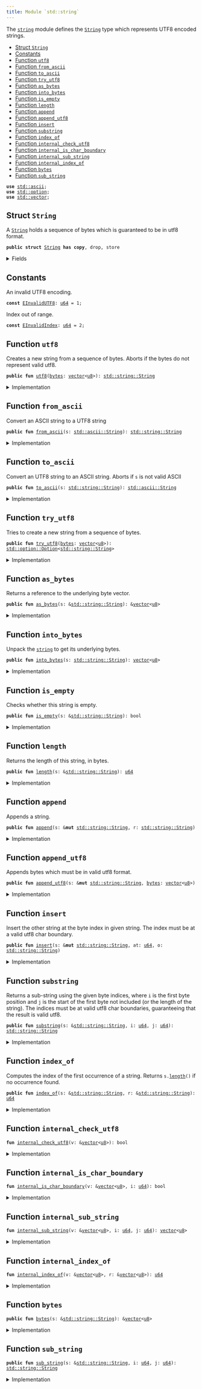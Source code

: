 ```yaml
---
title: Module `std::string`
---
```


The <code><a href="../std/string.md#std_string">string</a></code> module defines the <code><a href="../std/string.md#std_string_String">String</a></code> type which represents UTF8 encoded
strings.


-  [Struct `String`](#std_string_String)
-  [Constants](#@Constants_0)
-  [Function `utf8`](#std_string_utf8)
-  [Function `from_ascii`](#std_string_from_ascii)
-  [Function `to_ascii`](#std_string_to_ascii)
-  [Function `try_utf8`](#std_string_try_utf8)
-  [Function `as_bytes`](#std_string_as_bytes)
-  [Function `into_bytes`](#std_string_into_bytes)
-  [Function `is_empty`](#std_string_is_empty)
-  [Function `length`](#std_string_length)
-  [Function `append`](#std_string_append)
-  [Function `append_utf8`](#std_string_append_utf8)
-  [Function `insert`](#std_string_insert)
-  [Function `substring`](#std_string_substring)
-  [Function `index_of`](#std_string_index_of)
-  [Function `internal_check_utf8`](#std_string_internal_check_utf8)
-  [Function `internal_is_char_boundary`](#std_string_internal_is_char_boundary)
-  [Function `internal_sub_string`](#std_string_internal_sub_string)
-  [Function `internal_index_of`](#std_string_internal_index_of)
-  [Function `bytes`](#std_string_bytes)
-  [Function `sub_string`](#std_string_sub_string)


<pre><code><b>use</b> <a href="../std/ascii.md#std_ascii">std::ascii</a>;
<b>use</b> <a href="../std/option.md#std_option">std::option</a>;
<b>use</b> <a href="../std/vector.md#std_vector">std::vector</a>;
</code></pre>



<a name="std_string_String"></a>

## Struct `String`

A <code><a href="../std/string.md#std_string_String">String</a></code> holds a sequence of bytes which is guaranteed to be in utf8
format.


<pre><code><b>public</b> <b>struct</b> <a href="../std/string.md#std_string_String">String</a> <b>has</b> <b>copy</b>, drop, store
</code></pre>



<details>
<summary>Fields</summary>


<dl>
<dt>
<code><a href="../std/string.md#std_string_bytes">bytes</a>: <a href="../std/vector.md#std_vector">vector</a>&lt;<a href="../std/u8.md#std_u8">u8</a>&gt;</code>
</dt>
<dd>
</dd>
</dl>


</details>

<a name="@Constants_0"></a>

## Constants


<a name="std_string_EInvalidUTF8"></a>

An invalid UTF8 encoding.


<pre><code><b>const</b> <a href="../std/string.md#std_string_EInvalidUTF8">EInvalidUTF8</a>: <a href="../std/u64.md#std_u64">u64</a> = 1;
</code></pre>



<a name="std_string_EInvalidIndex"></a>

Index out of range.


<pre><code><b>const</b> <a href="../std/string.md#std_string_EInvalidIndex">EInvalidIndex</a>: <a href="../std/u64.md#std_u64">u64</a> = 2;
</code></pre>



<a name="std_string_utf8"></a>

## Function `utf8`

Creates a new string from a sequence of bytes. Aborts if the bytes do
not represent valid utf8.


<pre><code><b>public</b> <b>fun</b> <a href="../std/string.md#std_string_utf8">utf8</a>(<a href="../std/string.md#std_string_bytes">bytes</a>: <a href="../std/vector.md#std_vector">vector</a>&lt;<a href="../std/u8.md#std_u8">u8</a>&gt;): <a href="../std/string.md#std_string_String">std::string::String</a>
</code></pre>



<details>
<summary>Implementation</summary>


<pre><code><b>public</b> <b>fun</b> <a href="../std/string.md#std_string_utf8">utf8</a>(<a href="../std/string.md#std_string_bytes">bytes</a>: <a href="../std/vector.md#std_vector">vector</a>&lt;<a href="../std/u8.md#std_u8">u8</a>&gt;): <a href="../std/string.md#std_string_String">String</a> {
    <b>assert</b>!(<a href="../std/string.md#std_string_internal_check_utf8">internal_check_utf8</a>(&<a href="../std/string.md#std_string_bytes">bytes</a>), <a href="../std/string.md#std_string_EInvalidUTF8">EInvalidUTF8</a>);
    <a href="../std/string.md#std_string_String">String</a> { <a href="../std/string.md#std_string_bytes">bytes</a> }
}
</code></pre>



</details>

<a name="std_string_from_ascii"></a>

## Function `from_ascii`

Convert an ASCII string to a UTF8 string


<pre><code><b>public</b> <b>fun</b> <a href="../std/string.md#std_string_from_ascii">from_ascii</a>(s: <a href="../std/ascii.md#std_ascii_String">std::ascii::String</a>): <a href="../std/string.md#std_string_String">std::string::String</a>
</code></pre>



<details>
<summary>Implementation</summary>


<pre><code><b>public</b> <b>fun</b> <a href="../std/string.md#std_string_from_ascii">from_ascii</a>(s: <a href="../std/ascii.md#std_ascii_String">ascii::String</a>): <a href="../std/string.md#std_string_String">String</a> {
    <a href="../std/string.md#std_string_String">String</a> { <a href="../std/string.md#std_string_bytes">bytes</a>: s.<a href="../std/string.md#std_string_into_bytes">into_bytes</a>() }
}
</code></pre>



</details>

<a name="std_string_to_ascii"></a>

## Function `to_ascii`

Convert an UTF8 string to an ASCII string.
Aborts if <code>s</code> is not valid ASCII


<pre><code><b>public</b> <b>fun</b> <a href="../std/string.md#std_string_to_ascii">to_ascii</a>(s: <a href="../std/string.md#std_string_String">std::string::String</a>): <a href="../std/ascii.md#std_ascii_String">std::ascii::String</a>
</code></pre>



<details>
<summary>Implementation</summary>


<pre><code><b>public</b> <b>fun</b> <a href="../std/string.md#std_string_to_ascii">to_ascii</a>(s: <a href="../std/string.md#std_string_String">String</a>): <a href="../std/ascii.md#std_ascii_String">ascii::String</a> {
    <b>let</b> <a href="../std/string.md#std_string_String">String</a> { <a href="../std/string.md#std_string_bytes">bytes</a> } = s;
    <a href="../std/string.md#std_string_bytes">bytes</a>.to_ascii_string()
}
</code></pre>



</details>

<a name="std_string_try_utf8"></a>

## Function `try_utf8`

Tries to create a new string from a sequence of bytes.


<pre><code><b>public</b> <b>fun</b> <a href="../std/string.md#std_string_try_utf8">try_utf8</a>(<a href="../std/string.md#std_string_bytes">bytes</a>: <a href="../std/vector.md#std_vector">vector</a>&lt;<a href="../std/u8.md#std_u8">u8</a>&gt;): <a href="../std/option.md#std_option_Option">std::option::Option</a>&lt;<a href="../std/string.md#std_string_String">std::string::String</a>&gt;
</code></pre>



<details>
<summary>Implementation</summary>


<pre><code><b>public</b> <b>fun</b> <a href="../std/string.md#std_string_try_utf8">try_utf8</a>(<a href="../std/string.md#std_string_bytes">bytes</a>: <a href="../std/vector.md#std_vector">vector</a>&lt;<a href="../std/u8.md#std_u8">u8</a>&gt;): Option&lt;<a href="../std/string.md#std_string_String">String</a>&gt; {
    <b>if</b> (<a href="../std/string.md#std_string_internal_check_utf8">internal_check_utf8</a>(&<a href="../std/string.md#std_string_bytes">bytes</a>)) <a href="../std/option.md#std_option_some">option::some</a>(<a href="../std/string.md#std_string_String">String</a> { <a href="../std/string.md#std_string_bytes">bytes</a> })
    <b>else</b> <a href="../std/option.md#std_option_none">option::none</a>()
}
</code></pre>



</details>

<a name="std_string_as_bytes"></a>

## Function `as_bytes`

Returns a reference to the underlying byte vector.


<pre><code><b>public</b> <b>fun</b> <a href="../std/string.md#std_string_as_bytes">as_bytes</a>(s: &<a href="../std/string.md#std_string_String">std::string::String</a>): &<a href="../std/vector.md#std_vector">vector</a>&lt;<a href="../std/u8.md#std_u8">u8</a>&gt;
</code></pre>



<details>
<summary>Implementation</summary>


<pre><code><b>public</b> <b>fun</b> <a href="../std/string.md#std_string_as_bytes">as_bytes</a>(s: &<a href="../std/string.md#std_string_String">String</a>): &<a href="../std/vector.md#std_vector">vector</a>&lt;<a href="../std/u8.md#std_u8">u8</a>&gt; {
    &s.<a href="../std/string.md#std_string_bytes">bytes</a>
}
</code></pre>



</details>

<a name="std_string_into_bytes"></a>

## Function `into_bytes`

Unpack the <code><a href="../std/string.md#std_string">string</a></code> to get its underlying bytes.


<pre><code><b>public</b> <b>fun</b> <a href="../std/string.md#std_string_into_bytes">into_bytes</a>(s: <a href="../std/string.md#std_string_String">std::string::String</a>): <a href="../std/vector.md#std_vector">vector</a>&lt;<a href="../std/u8.md#std_u8">u8</a>&gt;
</code></pre>



<details>
<summary>Implementation</summary>


<pre><code><b>public</b> <b>fun</b> <a href="../std/string.md#std_string_into_bytes">into_bytes</a>(s: <a href="../std/string.md#std_string_String">String</a>): <a href="../std/vector.md#std_vector">vector</a>&lt;<a href="../std/u8.md#std_u8">u8</a>&gt; {
    <b>let</b> <a href="../std/string.md#std_string_String">String</a> { <a href="../std/string.md#std_string_bytes">bytes</a> } = s;
    <a href="../std/string.md#std_string_bytes">bytes</a>
}
</code></pre>



</details>

<a name="std_string_is_empty"></a>

## Function `is_empty`

Checks whether this string is empty.


<pre><code><b>public</b> <b>fun</b> <a href="../std/string.md#std_string_is_empty">is_empty</a>(s: &<a href="../std/string.md#std_string_String">std::string::String</a>): bool
</code></pre>



<details>
<summary>Implementation</summary>


<pre><code><b>public</b> <b>fun</b> <a href="../std/string.md#std_string_is_empty">is_empty</a>(s: &<a href="../std/string.md#std_string_String">String</a>): bool {
    s.<a href="../std/string.md#std_string_bytes">bytes</a>.<a href="../std/string.md#std_string_is_empty">is_empty</a>()
}
</code></pre>



</details>

<a name="std_string_length"></a>

## Function `length`

Returns the length of this string, in bytes.


<pre><code><b>public</b> <b>fun</b> <a href="../std/string.md#std_string_length">length</a>(s: &<a href="../std/string.md#std_string_String">std::string::String</a>): <a href="../std/u64.md#std_u64">u64</a>
</code></pre>



<details>
<summary>Implementation</summary>


<pre><code><b>public</b> <b>fun</b> <a href="../std/string.md#std_string_length">length</a>(s: &<a href="../std/string.md#std_string_String">String</a>): <a href="../std/u64.md#std_u64">u64</a> {
    s.<a href="../std/string.md#std_string_bytes">bytes</a>.<a href="../std/string.md#std_string_length">length</a>()
}
</code></pre>



</details>

<a name="std_string_append"></a>

## Function `append`

Appends a string.


<pre><code><b>public</b> <b>fun</b> <a href="../std/string.md#std_string_append">append</a>(s: &<b>mut</b> <a href="../std/string.md#std_string_String">std::string::String</a>, r: <a href="../std/string.md#std_string_String">std::string::String</a>)
</code></pre>



<details>
<summary>Implementation</summary>


<pre><code><b>public</b> <b>fun</b> <a href="../std/string.md#std_string_append">append</a>(s: &<b>mut</b> <a href="../std/string.md#std_string_String">String</a>, r: <a href="../std/string.md#std_string_String">String</a>) {
    s.<a href="../std/string.md#std_string_bytes">bytes</a>.<a href="../std/string.md#std_string_append">append</a>(r.<a href="../std/string.md#std_string_bytes">bytes</a>)
}
</code></pre>



</details>

<a name="std_string_append_utf8"></a>

## Function `append_utf8`

Appends bytes which must be in valid utf8 format.


<pre><code><b>public</b> <b>fun</b> <a href="../std/string.md#std_string_append_utf8">append_utf8</a>(s: &<b>mut</b> <a href="../std/string.md#std_string_String">std::string::String</a>, <a href="../std/string.md#std_string_bytes">bytes</a>: <a href="../std/vector.md#std_vector">vector</a>&lt;<a href="../std/u8.md#std_u8">u8</a>&gt;)
</code></pre>



<details>
<summary>Implementation</summary>


<pre><code><b>public</b> <b>fun</b> <a href="../std/string.md#std_string_append_utf8">append_utf8</a>(s: &<b>mut</b> <a href="../std/string.md#std_string_String">String</a>, <a href="../std/string.md#std_string_bytes">bytes</a>: <a href="../std/vector.md#std_vector">vector</a>&lt;<a href="../std/u8.md#std_u8">u8</a>&gt;) {
    s.<a href="../std/string.md#std_string_append">append</a>(<a href="../std/string.md#std_string_utf8">utf8</a>(<a href="../std/string.md#std_string_bytes">bytes</a>))
}
</code></pre>



</details>

<a name="std_string_insert"></a>

## Function `insert`

Insert the other string at the byte index in given string. The index
must be at a valid utf8 char boundary.


<pre><code><b>public</b> <b>fun</b> <a href="../std/string.md#std_string_insert">insert</a>(s: &<b>mut</b> <a href="../std/string.md#std_string_String">std::string::String</a>, at: <a href="../std/u64.md#std_u64">u64</a>, o: <a href="../std/string.md#std_string_String">std::string::String</a>)
</code></pre>



<details>
<summary>Implementation</summary>


<pre><code><b>public</b> <b>fun</b> <a href="../std/string.md#std_string_insert">insert</a>(s: &<b>mut</b> <a href="../std/string.md#std_string_String">String</a>, at: <a href="../std/u64.md#std_u64">u64</a>, o: <a href="../std/string.md#std_string_String">String</a>) {
    <b>let</b> <a href="../std/string.md#std_string_bytes">bytes</a> = &s.<a href="../std/string.md#std_string_bytes">bytes</a>;
    <b>assert</b>!(at &lt;= <a href="../std/string.md#std_string_bytes">bytes</a>.<a href="../std/string.md#std_string_length">length</a>() && <a href="../std/string.md#std_string_internal_is_char_boundary">internal_is_char_boundary</a>(<a href="../std/string.md#std_string_bytes">bytes</a>, at), <a href="../std/string.md#std_string_EInvalidIndex">EInvalidIndex</a>);
    <b>let</b> l = s.<a href="../std/string.md#std_string_length">length</a>();
    <b>let</b> <b>mut</b> front = s.<a href="../std/string.md#std_string_substring">substring</a>(0, at);
    <b>let</b> end = s.<a href="../std/string.md#std_string_substring">substring</a>(at, l);
    front.<a href="../std/string.md#std_string_append">append</a>(o);
    front.<a href="../std/string.md#std_string_append">append</a>(end);
    *s = front;
}
</code></pre>



</details>

<a name="std_string_substring"></a>

## Function `substring`

Returns a sub-string using the given byte indices, where <code>i</code> is the first
byte position and <code>j</code> is the start of the first byte not included (or the
length of the string). The indices must be at valid utf8 char boundaries,
guaranteeing that the result is valid utf8.


<pre><code><b>public</b> <b>fun</b> <a href="../std/string.md#std_string_substring">substring</a>(s: &<a href="../std/string.md#std_string_String">std::string::String</a>, i: <a href="../std/u64.md#std_u64">u64</a>, j: <a href="../std/u64.md#std_u64">u64</a>): <a href="../std/string.md#std_string_String">std::string::String</a>
</code></pre>



<details>
<summary>Implementation</summary>


<pre><code><b>public</b> <b>fun</b> <a href="../std/string.md#std_string_substring">substring</a>(s: &<a href="../std/string.md#std_string_String">String</a>, i: <a href="../std/u64.md#std_u64">u64</a>, j: <a href="../std/u64.md#std_u64">u64</a>): <a href="../std/string.md#std_string_String">String</a> {
    <b>let</b> <a href="../std/string.md#std_string_bytes">bytes</a> = &s.<a href="../std/string.md#std_string_bytes">bytes</a>;
    <b>let</b> l = <a href="../std/string.md#std_string_bytes">bytes</a>.<a href="../std/string.md#std_string_length">length</a>();
    <b>assert</b>!(
        j &lt;= l &&
            i &lt;= j &&
            <a href="../std/string.md#std_string_internal_is_char_boundary">internal_is_char_boundary</a>(<a href="../std/string.md#std_string_bytes">bytes</a>, i) &&
            <a href="../std/string.md#std_string_internal_is_char_boundary">internal_is_char_boundary</a>(<a href="../std/string.md#std_string_bytes">bytes</a>, j),
        <a href="../std/string.md#std_string_EInvalidIndex">EInvalidIndex</a>,
    );
    <a href="../std/string.md#std_string_String">String</a> { <a href="../std/string.md#std_string_bytes">bytes</a>: <a href="../std/string.md#std_string_internal_sub_string">internal_sub_string</a>(<a href="../std/string.md#std_string_bytes">bytes</a>, i, j) }
}
</code></pre>



</details>

<a name="std_string_index_of"></a>

## Function `index_of`

Computes the index of the first occurrence of a string. Returns <code>s.<a href="../std/string.md#std_string_length">length</a>()</code>
if no occurrence found.


<pre><code><b>public</b> <b>fun</b> <a href="../std/string.md#std_string_index_of">index_of</a>(s: &<a href="../std/string.md#std_string_String">std::string::String</a>, r: &<a href="../std/string.md#std_string_String">std::string::String</a>): <a href="../std/u64.md#std_u64">u64</a>
</code></pre>



<details>
<summary>Implementation</summary>


<pre><code><b>public</b> <b>fun</b> <a href="../std/string.md#std_string_index_of">index_of</a>(s: &<a href="../std/string.md#std_string_String">String</a>, r: &<a href="../std/string.md#std_string_String">String</a>): <a href="../std/u64.md#std_u64">u64</a> {
    <a href="../std/string.md#std_string_internal_index_of">internal_index_of</a>(&s.<a href="../std/string.md#std_string_bytes">bytes</a>, &r.<a href="../std/string.md#std_string_bytes">bytes</a>)
}
</code></pre>



</details>

<a name="std_string_internal_check_utf8"></a>

## Function `internal_check_utf8`



<pre><code><b>fun</b> <a href="../std/string.md#std_string_internal_check_utf8">internal_check_utf8</a>(v: &<a href="../std/vector.md#std_vector">vector</a>&lt;<a href="../std/u8.md#std_u8">u8</a>&gt;): bool
</code></pre>



<details>
<summary>Implementation</summary>


<pre><code><b>native</b> <b>fun</b> <a href="../std/string.md#std_string_internal_check_utf8">internal_check_utf8</a>(v: &<a href="../std/vector.md#std_vector">vector</a>&lt;<a href="../std/u8.md#std_u8">u8</a>&gt;): bool;
</code></pre>



</details>

<a name="std_string_internal_is_char_boundary"></a>

## Function `internal_is_char_boundary`



<pre><code><b>fun</b> <a href="../std/string.md#std_string_internal_is_char_boundary">internal_is_char_boundary</a>(v: &<a href="../std/vector.md#std_vector">vector</a>&lt;<a href="../std/u8.md#std_u8">u8</a>&gt;, i: <a href="../std/u64.md#std_u64">u64</a>): bool
</code></pre>



<details>
<summary>Implementation</summary>


<pre><code><b>native</b> <b>fun</b> <a href="../std/string.md#std_string_internal_is_char_boundary">internal_is_char_boundary</a>(v: &<a href="../std/vector.md#std_vector">vector</a>&lt;<a href="../std/u8.md#std_u8">u8</a>&gt;, i: <a href="../std/u64.md#std_u64">u64</a>): bool;
</code></pre>



</details>

<a name="std_string_internal_sub_string"></a>

## Function `internal_sub_string`



<pre><code><b>fun</b> <a href="../std/string.md#std_string_internal_sub_string">internal_sub_string</a>(v: &<a href="../std/vector.md#std_vector">vector</a>&lt;<a href="../std/u8.md#std_u8">u8</a>&gt;, i: <a href="../std/u64.md#std_u64">u64</a>, j: <a href="../std/u64.md#std_u64">u64</a>): <a href="../std/vector.md#std_vector">vector</a>&lt;<a href="../std/u8.md#std_u8">u8</a>&gt;
</code></pre>



<details>
<summary>Implementation</summary>


<pre><code><b>native</b> <b>fun</b> <a href="../std/string.md#std_string_internal_sub_string">internal_sub_string</a>(v: &<a href="../std/vector.md#std_vector">vector</a>&lt;<a href="../std/u8.md#std_u8">u8</a>&gt;, i: <a href="../std/u64.md#std_u64">u64</a>, j: <a href="../std/u64.md#std_u64">u64</a>): <a href="../std/vector.md#std_vector">vector</a>&lt;<a href="../std/u8.md#std_u8">u8</a>&gt;;
</code></pre>



</details>

<a name="std_string_internal_index_of"></a>

## Function `internal_index_of`



<pre><code><b>fun</b> <a href="../std/string.md#std_string_internal_index_of">internal_index_of</a>(v: &<a href="../std/vector.md#std_vector">vector</a>&lt;<a href="../std/u8.md#std_u8">u8</a>&gt;, r: &<a href="../std/vector.md#std_vector">vector</a>&lt;<a href="../std/u8.md#std_u8">u8</a>&gt;): <a href="../std/u64.md#std_u64">u64</a>
</code></pre>



<details>
<summary>Implementation</summary>


<pre><code><b>native</b> <b>fun</b> <a href="../std/string.md#std_string_internal_index_of">internal_index_of</a>(v: &<a href="../std/vector.md#std_vector">vector</a>&lt;<a href="../std/u8.md#std_u8">u8</a>&gt;, r: &<a href="../std/vector.md#std_vector">vector</a>&lt;<a href="../std/u8.md#std_u8">u8</a>&gt;): <a href="../std/u64.md#std_u64">u64</a>;
</code></pre>



</details>

<a name="std_string_bytes"></a>

## Function `bytes`



<pre><code><b>public</b> <b>fun</b> <a href="../std/string.md#std_string_bytes">bytes</a>(s: &<a href="../std/string.md#std_string_String">std::string::String</a>): &<a href="../std/vector.md#std_vector">vector</a>&lt;<a href="../std/u8.md#std_u8">u8</a>&gt;
</code></pre>



<details>
<summary>Implementation</summary>


<pre><code><b>public</b> <b>fun</b> <a href="../std/string.md#std_string_bytes">bytes</a>(s: &<a href="../std/string.md#std_string_String">String</a>): &<a href="../std/vector.md#std_vector">vector</a>&lt;<a href="../std/u8.md#std_u8">u8</a>&gt; { s.<a href="../std/string.md#std_string_as_bytes">as_bytes</a>() }
</code></pre>



</details>

<a name="std_string_sub_string"></a>

## Function `sub_string`



<pre><code><b>public</b> <b>fun</b> <a href="../std/string.md#std_string_sub_string">sub_string</a>(s: &<a href="../std/string.md#std_string_String">std::string::String</a>, i: <a href="../std/u64.md#std_u64">u64</a>, j: <a href="../std/u64.md#std_u64">u64</a>): <a href="../std/string.md#std_string_String">std::string::String</a>
</code></pre>



<details>
<summary>Implementation</summary>


<pre><code><b>public</b> <b>fun</b> <a href="../std/string.md#std_string_sub_string">sub_string</a>(s: &<a href="../std/string.md#std_string_String">String</a>, i: <a href="../std/u64.md#std_u64">u64</a>, j: <a href="../std/u64.md#std_u64">u64</a>): <a href="../std/string.md#std_string_String">String</a> {
    s.<a href="../std/string.md#std_string_substring">substring</a>(i, j)
}
</code></pre>



</details>
